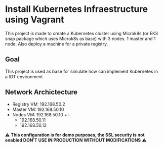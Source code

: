 # Install Kubernetes Infraestructure using Vagrant

This project is made to create a Kubernetes cluster using Microk8s (or EKS snap package which uses Microk8s as base) with 3 nodes. 1 master and 1 node.
Also deploy a machine for a private registry. 

## Goal

This project is used as base for simulate how can implement Kubernetes in a IOT environment

## Network Archictecture

* Registry VM: 192.168.50.2
* Master VM: 192.168.50.10
* Nodes VM: 192.168.50.10 + i
    * 192.168.50.11
    * 192.168.50.12



:warning: **This configuration is for demo purposes, the SSL security is not enabled DON'T USE IN PRODUCTION WITHOUT MODIFICATIONS** :warning:
